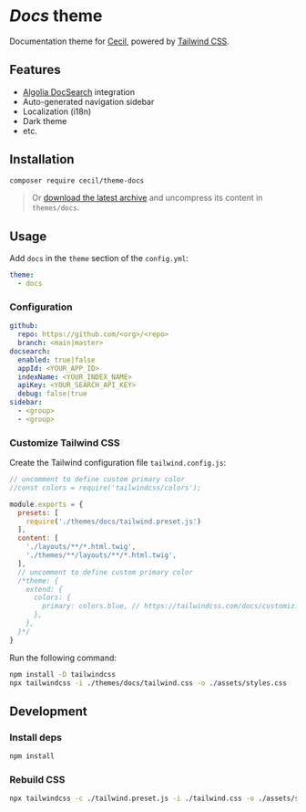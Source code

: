 # _Docs_ theme

Documentation theme for [Cecil](https://cecil.app), powered by [Tailwind CSS](https://tailwindcss.com).

## Features

- [Algolia DocSearch](https://docsearch.algolia.com) integration
- Auto-generated navigation sidebar
- Localization (i18n)
- Dark theme
- etc.

## Installation

```bash
composer require cecil/theme-docs
```

> Or [download the latest archive](https://github.com/Cecilapp/theme-docs/releases/latest/) and uncompress its content in `themes/docs`.

## Usage

Add `docs` in the `theme` section of the `config.yml`:

```yaml
theme:
  - docs
```

### Configuration

```yaml
github:
  repo: https://github.com/<org>/<repo>
  branch: <main|master>
docsearch:
  enabled: true|false
  appId: <YOUR_APP_ID>
  indexName: <YOUR_INDEX_NAME>
  apiKey: <YOUR_SEARCH_API_KEY>
  debug: false|true
sidebar:
  - <group>
  - <group>
```

### Customize Tailwind CSS

Create the Tailwind configuration file `tailwind.config.js`:

```javascript
// uncomment to define custom primary color
//const colors = require('tailwindcss/colors');

module.exports = {
  presets: [
    require('./themes/docs/tailwind.preset.js')
  ],
  content: [
    './layouts/**/*.html.twig',
    './themes/**/layouts/**/*.html.twig',
  ],
  // uncomment to define custom primary color
  /*theme: {
    extend: {
      colors: {
        primary: colors.blue, // https://tailwindcss.com/docs/customizing-colors
      },
    },
  }*/
}
```

Run the following command:

```bash
npm install -D tailwindcss
npx tailwindcss -i ./themes/docs/tailwind.css -o ./assets/styles.css
```

## Development

### Install deps

```bash
npm install
```

### Rebuild CSS

```bash
npx tailwindcss -c ./tailwind.preset.js -i ./tailwind.css -o ./assets/styles.css
```
